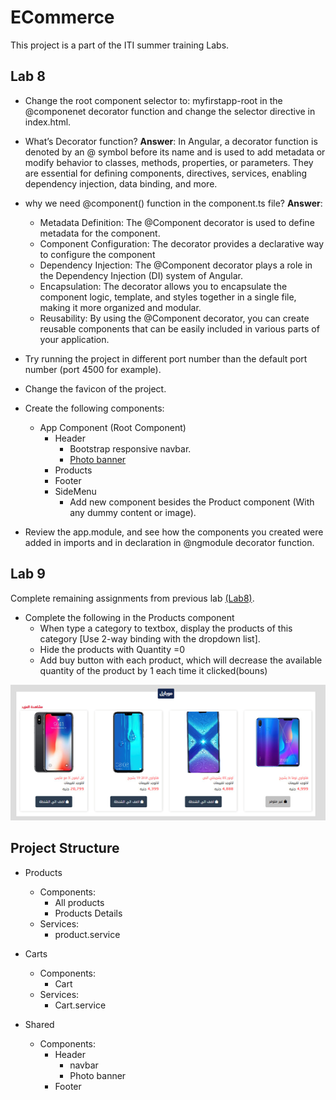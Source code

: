 # ECommerce

This project is a part of the ITI summer training Labs.

## Lab 8

- Change the root component selector to: myfirstapp-root in the @componenet decorator function and change the selector directive in index.html.
- What’s Decorator function?
  **Answer**:
  In Angular, a decorator function is denoted by an @ symbol before its name and is used to add metadata or modify behavior to classes, methods, properties, or parameters. They are essential for defining components, directives, services, enabling dependency injection, data binding, and more.
- why we need @component() function in the component.ts file?
  **Answer**:
  - Metadata Definition: The @Component decorator is used to define metadata for the component.
  - Component Configuration: The decorator provides a declarative way to configure the component
  - Dependency Injection: The @Component decorator plays a role in the Dependency Injection (DI) system of Angular.
  - Encapsulation: The decorator allows you to encapsulate the component logic, template, and styles together in a single file, making it more organized and modular.
  - Reusability: By using the @Component decorator, you can create reusable components that can be easily included in various parts of your application.
- Try running the project in different port number than the default port number (port 4500 for example).
- Change the favicon of the project.

- Create the following components:

  - App Component (Root Component)
    - Header
      - Bootstrap responsive navbar.
      - [Photo banner](https://previews.123rf.com/images/arrow/arrow1508/arrow150800011/43834601-online-shopping-e-commerce-flat-design-concept-banner-background.jpg)
    - Products
    - Footer
    - SideMenu
      - Add new component besides the Product component (With any dummy content or image).

- Review the app.module, and see how the components you created were added in imports and in declaration in @ngmodule decorator function.

## Lab 9

Complete remaining assignments from previous lab [(Lab8)](#lab-8).

- Complete the following in the Products component
  - When type a category to textbox, display the products of this category [Use 2-way binding with the dropdown list].
  - Hide the products with Quantity =0
  - Add buy button with each product, which will decrease the available quantity of the product by 1 each time it clicked(bouns)

![alt](./Lab9.png)

## Project Structure

- Products

  - Components:
    - All products
    - Products Details
  - Services:
    - product.service

- Carts

  - Components:
    - Cart
  - Services:
    - Cart.service

- Shared
  - Components:
    - Header
      - navbar
      - Photo banner
    - Footer
